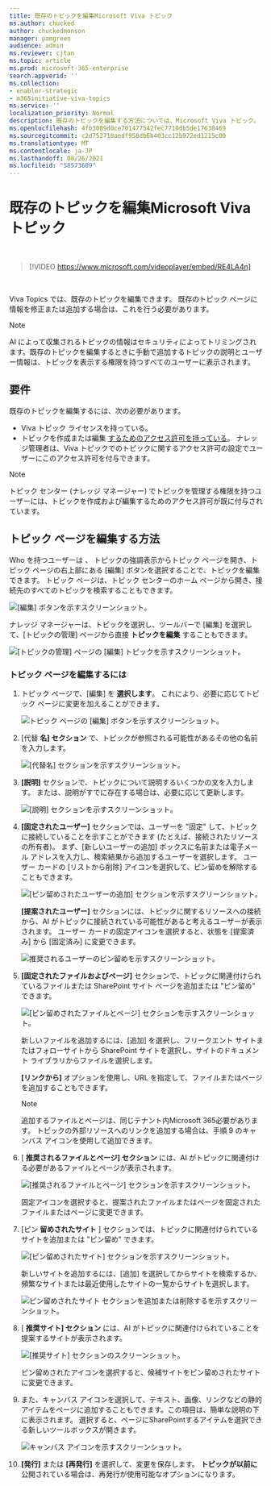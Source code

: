 ```yaml
---
title: 既存のトピックを編集Microsoft Viva トピック
ms.author: chucked
author: chuckedmonson
manager: pamgreen
audience: admin
ms.reviewer: cjtan
ms.topic: article
ms.prod: microsoft-365-enterprise
search.appverid: ''
ms.collection:
- enabler-strategic
- m365initiative-viva-topics
ms.service: ''
localization_priority: Normal
description: 既存のトピックを編集する方法については、Microsoft Viva トピック。
ms.openlocfilehash: 4fb3089d0ce701477542fec7710db5de17638469
ms.sourcegitcommit: c2d752718aedf958db6b403cc12b972ed1215c00
ms.translationtype: MT
ms.contentlocale: ja-JP
ms.lasthandoff: 08/26/2021
ms.locfileid: "58573609"
---
```

# <a name="edit-an-existing-topic-in-microsoft-viva-topics"></a>既存のトピックを編集Microsoft Viva トピック 

</br>

> [!VIDEO https://www.microsoft.com/videoplayer/embed/RE4LA4n]  

</br>

Viva Topics では、既存のトピックを編集できます。 既存のトピック ページに情報を修正または追加する場合は、これを行う必要があります。 

> [!Note] 
> AI によって収集されるトピックの情報はセキュリティによってトリミング[](topic-experiences-security-trimming.md)されます。既存のトピックを編集するときに手動で追加するトピックの説明とユーザー情報は、トピックを表示する権限を持つすべてのユーザーに表示されます。 

## <a name="requirements"></a>要件

既存のトピックを編集するには、次の必要があります。
- Viva トピック ライセンスを持っている。
- トピックを作成または編集 [するためのアクセス許可を持っている](./topic-experiences-user-permissions.md)。 ナレッジ管理者は、Viva トピックでのトピックに関するアクセス許可の設定でユーザーにこのアクセス許可を付与できます。 

> [!Note] 
> トピック センター (ナレッジ マネージャー) でトピックを管理する権限を持つユーザーには、トピックを作成および編集するためのアクセス許可が既に付与されています。

## <a name="how-to-edit-a-topic-page"></a>トピック ページを編集する方法

Who を持つユーザーは *、* トピックの強調表示からトピック ページを開き、トピック ページの右上部にある [編集] ボタンを選択することで、トピックを編集できます。 トピック ページは、トピック センターのホーム ページから開き、接続先のすべてのトピックを検索することもできます。

   ![[編集] ボタンを示すスクリーンショット。](../media/knowledge-management/edit-button.png) </br> 

ナレッジ マネージャーは、トピックを選択し、ツールバーで [編集] を選択して、[トピックの管理] ページから直接 **トピックを編集** することもできます。

   ![[トピックの管理] ページの [編集] トピックを示すスクリーンショット。](../media/knowledge-management/manage-topics-edit.png)

### <a name="to-edit-a-topic-page"></a>トピック ページを編集するには

1. トピック ページで、[編集] を **選択します**。 これにより、必要に応じてトピック ページに変更を加えることができます。

   ![トピック ページの [編集] ボタンを示すスクリーンショット。](../media/knowledge-management/topic-page-edit.png)  


2. [代替 **名] セクション** で、トピックが参照される可能性があるその他の名前を入力します。 

    ![[代替名] セクションを示すスクリーンショット。](../media/knowledge-management/alt-names.png)

3. **[説明]** セクションで、トピックについて説明するいくつかの文を入力します。 または、説明がすでに存在する場合は、必要に応じて更新します。

    ![[説明] セクションを示すスクリーンショット。](../media/knowledge-management/description.png)</br>

4. **[固定されたユーザー]** セクションでは、ユーザーを "固定" して、トピックに接続していることを示すことができます (たとえば、接続されたリソースの所有者)。 まず、[新しいユーザーの追加] ボックスに名前または電子メール アドレスを入力し、検索結果から追加するユーザーを選択します。 ユーザー カードの [リストから削除] アイコンを選択して、ピン留めを解除することもできます。
 
    ![[ピン留めされたユーザーの追加] セクションを示すスクリーンショット。](../media/knowledge-management/pinned-people.png)</br>

    **[提案されたユーザー]** セクションには、トピックに関するリソースへの接続から、AI がトピックに接続されている可能性があると考えるユーザーが表示されます。 ユーザー カードの固定アイコンを選択すると、状態を [提案済み] から [固定済み] に変更できます。

   ![推奨されるユーザーのピン留めを示すスクリーンショット。](../media/knowledge-management/suggested-people.png)

5. **[固定されたファイルおよびページ]** セクションで、トピックに関連付けられているファイルまたは SharePoint サイト ページを追加または "ピン留め" できます。

   ![[ピン留めされたファイルとページ] セクションを示すスクリーンショット。](../media/knowledge-management/pinned-files-and-pages.png)
 
    新しいファイルを追加するには、[追加] を選択し、フリークエント サイトまたはフォローサイトから SharePoint サイトを選択し、サイトのドキュメント ライブラリからファイルを選択します。

    **[リンクから]** オプションを使用し、URL を指定して、ファイルまたはページを追加することもできます。 

   > [!Note] 
   > 追加するファイルとページは、同じテナント内Microsoft 365必要があります。 トピックの外部リソースへのリンクを追加する場合は、手順 9 のキャンバス アイコンを使用して追加できます。

6. [ **推奨されるファイルとページ] セクション** には、AI がトピックに関連付ける必要があるファイルとページが表示されます。

   ![[推奨されるファイルとページ] セクションを示すスクリーンショット。](../media/knowledge-management/suggested-files-and-pages.png)

    固定アイコンを選択すると、提案されたファイルまたはページを固定されたファイルまたはページに変更できます。

7.  [ピン **留めされたサイト** ] セクションでは、トピックに関連付けられているサイトを追加または "ピン留め" できます。 

    ![[ピン留めされたサイト] セクションを示すスクリーンショット。](../media/knowledge-management/pinned-sites-section.png)

    新しいサイトを追加するには、[追加] を選択してからサイトを検索するか、頻繁なサイトまたは最近使用したサイトの一覧からサイトを選択します。
    
    ![ピン留めされたサイト セクションを追加または削除するを示すスクリーンショット。](../media/knowledge-management/add-or-remove-pinned-sites.png)

8. [ **推奨サイト] セクション** には、AI がトピックに関連付けられていることを提案するサイトが表示されます。 

   ![[推奨サイト] セクションのスクリーンショット。](../media/knowledge-management/suggested-sites-section.png)  

    ピン留めされたアイコンを選択すると、候補サイトをピン留めされたサイトに変更できます。

9. また、キャンバス アイコンを選択して、テキスト、画像、リンクなどの静的アイテムをページに追加することもできます。この項目は、簡単な説明の下に表示されます。 選択すると、ページにSharePointするアイテムを選択できる新しいツールボックスが開きます。

   ![キャンバス アイコンを示すスクリーンショット。](../media/knowledge-management/webpart-library.png)

10. **[発行]** または **[再発行]** を選択して、変更を保存します。 **トピックが以前に** 公開されている場合は、再発行が使用可能なオプションになります。





